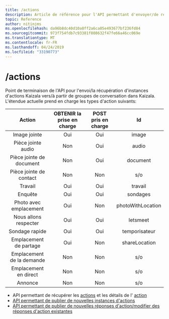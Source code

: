 ```yaml
---
title: /actions
description: Article de référence pour l'API permettant d'envoyer/de récupérer des instances d'action
topic: Reference
author: nitinjms
ms.openlocfilehash: da96b8dc40d10a8ff2a6ca05e493677bf236fd84
ms.sourcegitcommit: 973f754fdb7c93381f808632f47fe66a46cc069e
ms.translationtype: MT
ms.contentlocale: fr-FR
ms.lasthandoff: 04/24/2019
ms.locfileid: "33190773"
---
```

# <a name="actions"></a>/actions
Point de terminaison de l'API pour l'envoi/la récupération d'instances d'actions Kaizala vers/à partir de groupes de conversation dans Kaizala. L'étendue actuelle prend en charge les types d'action suivants:

| Action | OBTENIR la prise en charge | POST pris en charge | Id |
| :---: | :---: | :---: | :---: |
| Image jointe | Oui | Oui | image |
| Pièce jointe audio | Non | Oui | audio |
| Pièce jointe de document | Non | Oui | document |
| Pièce jointe de contact | Non | Non | s/o |
| Travail | Oui | Oui | travail |
| Enquête | Oui | Oui | sondages |
| Photo avec emplacement | Oui | Non | photoWithLocation |
| Nous allons respecter | Oui | Oui | letsmeet |
| Sondage rapide | Oui | Oui | temporisateur |
| Emplacement de partage | Oui | Non | shareLocation |
| Emplacement de la demande | Non | Non | s/o |
| Emplacement en direct | Non | Non | s/o |
| Annonce | Non | Non | s/o |


*   API permettant de récupérer les [actions](actions_get.md) et les détails de l' [action](actionDetails.md)
*   [API permettant de publier de nouvelles instances d'actions](actions_post.md)
*   [API permettant de publier de nouvelles réponses d'action/modifier des réponses d'action existantes](action_responses.md)
